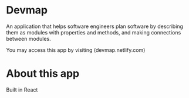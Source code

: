# Devmap
An application that helps software engineers plan software by describing them as modules with properties and methods, and making connections between modules.

You may access this app by visiting (devmap.netlify.com)

# About this app

Built in React

